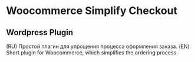 # Woocommerce Simplify Checkout
## Wordpress Plugin

(RU) Простой плагин для упрощения процесса оформления заказа.
(EN) Short plugin for Woocommerce, which simplifies the ordering process.